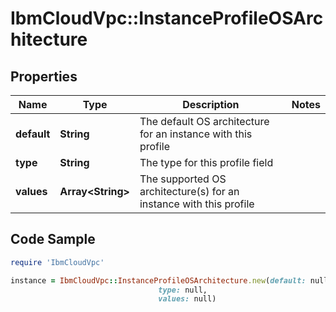 # IbmCloudVpc::InstanceProfileOSArchitecture

## Properties

Name | Type | Description | Notes
------------ | ------------- | ------------- | -------------
**default** | **String** | The default OS architecture for an instance with this profile | 
**type** | **String** | The type for this profile field | 
**values** | **Array&lt;String&gt;** | The supported OS architecture(s) for an instance with this profile | 

## Code Sample

```ruby
require 'IbmCloudVpc'

instance = IbmCloudVpc::InstanceProfileOSArchitecture.new(default: null,
                                 type: null,
                                 values: null)
```


